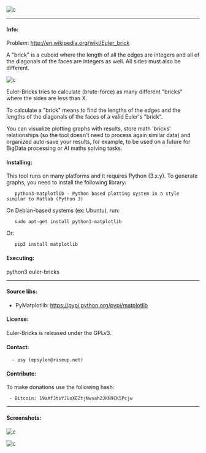 
![c](https://03c8.net/images/euler_bricks_banner.png)

----------

#### Info:

 Problem: http://en.wikipedia.org/wiki/Euler_brick

 A "brick" is a cuboid where the length of all the edges are integers and all of the diagonals of the faces are integers as well. All sides must also be different.

 ![c](https://03c8.net/images/euler_bricks_example.gif)
 
 Euler-Bricks tries to calculate (brute-force) as many different "bricks" where the sides are less than X.

 To calculate a "brick" means to find the lengths of the edges and the lengths of the diagonals of the faces of a valid Euler's "brick".

 You can visualize plotting graphs with results, store math 'bricks' relationships (so the tool doesn't need to process again similar data) 
 and organized auto-save your results, for example, to be used on a future for BigData processing or AI maths solving tasks.

#### Installing:

 This tool runs on many platforms and it requires Python (3.x.y). To generate graphs, you need to install the following library:

       python3-matplotlib - Python based plotting system in a style similar to Matlab (Python 3)

 On Debian-based systems (ex: Ubuntu), run: 

       sudo apt-get install python3-matplotlib

 Or:

       pip3 install matplotlib

#### Executing:
  
  python3 euler-bricks

----------

####  Source libs:

 * PyMatplotlib: https://pypi.python.org/pypi/matplotlib

#### License:

 Euler-Bricks is released under the GPLv3.

#### Contact:

      - psy (epsylon@riseup.net)

#### Contribute: 

 To make donations use the following hash:
  
     - Bitcoin: 19aXfJtoYJUoXEZtjNwsah2JKN9CK5Pcjw

----------

####  Screenshots:

  ![c](https://03c8.net/images/euler_bricks_example.png)

  ![c](https://03c8.net/images/euler_bricks_example2.png)

